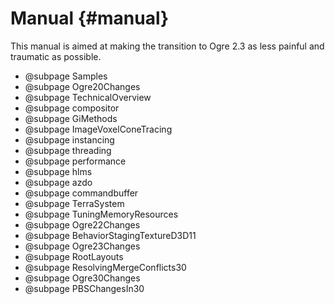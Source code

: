# Manual {#manual}

This manual is aimed at making the transition to Ogre 2.3 as less
painful and traumatic as possible.

- @subpage Samples
- @subpage Ogre20Changes
- @subpage TechnicalOverview
- @subpage compositor
- @subpage GiMethods
- @subpage ImageVoxelConeTracing
- @subpage instancing
- @subpage threading
- @subpage performance
- @subpage hlms
- @subpage azdo
- @subpage commandbuffer
- @subpage TerraSystem
- @subpage TuningMemoryResources
- @subpage Ogre22Changes
- @subpage BehaviorStagingTextureD3D11
- @subpage Ogre23Changes
- @subpage RootLayouts
- @subpage ResolvingMergeConflicts30
- @subpage Ogre30Changes
- @subpage PBSChangesIn30